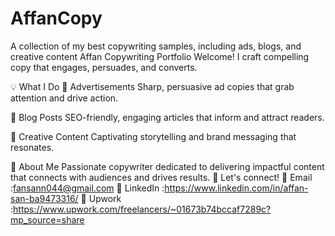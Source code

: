 # AffanCopy
A collection of my best copywriting samples, including ads, blogs, and creative content
Affan Copywriting Portfolio
Welcome! I craft compelling copy that engages, persuades, and converts.

💡 What I Do
📢 Advertisements
Sharp, persuasive ad copies that grab attention and drive action.

📝 Blog Posts
SEO-friendly, engaging articles that inform and attract readers.

🎨 Creative Content
Captivating storytelling and brand messaging that resonates.

📌 About Me
Passionate copywriter dedicated to delivering impactful content that connects with audiences and drives results.
📩 Let's connect!
📧 Email :fansann044@gmail.com
💼 LinkedIn :https://www.linkedin.com/in/affan-san-ba9473316/
🚀 Upwork :https://www.upwork.com/freelancers/~01673b74bccaf7289c?mp_source=share
